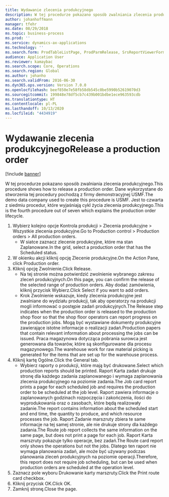 ```yaml
---
title: Wydawanie zlecenia produkcyjnego
description: W tej procedurze pokazano sposób zwalniania zlecenia produkcyjnego.
author: johanhoffmann
manager: tfehr
ms.date: 08/29/2018
ms.topic: business-process
ms.prod: ''
ms.service: dynamics-ax-applications
ms.technology: ''
ms.search.form: ProdTableListPage, ProdParmRelease, SrsReportViewerForm, ProdSetupRelease
audience: Application User
ms.reviewer: kamaybac
ms.search.scope: Core, Operations
ms.search.region: Global
ms.author: johanho
ms.search.validFrom: 2016-06-30
ms.dyn365.ops.version: Version 7.0.0
ms.openlocfilehash: beef850e7e58fb58db545c0be5990b52619070d3
ms.sourcegitcommit: 199848e78df5cb7c439b001bdbe1ece963593cdb
ms.translationtype: HT
ms.contentlocale: pl-PL
ms.lasthandoff: 10/13/2020
ms.locfileid: "4434919"
---
```

# <a name="release-a-production-order"></a><span data-ttu-id="ee5ec-103">Wydawanie zlecenia produkcyjnego</span><span class="sxs-lookup"><span data-stu-id="ee5ec-103">Release a production order</span></span>

[!include [banner](../../includes/banner.md)]

<span data-ttu-id="ee5ec-104">W tej procedurze pokazano sposób zwalniania zlecenia produkcyjnego.</span><span class="sxs-lookup"><span data-stu-id="ee5ec-104">This procedure shows how to release a production order.</span></span> <span data-ttu-id="ee5ec-105">Dane wykorzystane do stworzenia tej procedury pochodzą z firmy demonstracyjnej USMF.</span><span class="sxs-lookup"><span data-stu-id="ee5ec-105">The demo data company used to create this procedure is USMF.</span></span> <span data-ttu-id="ee5ec-106">Jest to czwarta z siedmiu procedur, które wyjaśniają cykl życia zlecenia produkcyjnego.</span><span class="sxs-lookup"><span data-stu-id="ee5ec-106">This is the fourth procedure out of seven which explains the production order lifecycle.</span></span>

1. <span data-ttu-id="ee5ec-107">Wybierz kolejno opcje Kontrola produkcji > Zlecenia produkcyjne > Wszystkie zlecenia produkcyjne.</span><span class="sxs-lookup"><span data-stu-id="ee5ec-107">Go to Production control > Production orders > All production orders.</span></span>
    * <span data-ttu-id="ee5ec-108">W siatce zaznacz zlecenie produkcyjne, które ma stan Zaplanowane.</span><span class="sxs-lookup"><span data-stu-id="ee5ec-108">In the grid, select a production order that has the Scheduled status.</span></span>  
2. <span data-ttu-id="ee5ec-109">W okienku akcji kliknij opcję Zlecenie produkcyjne.</span><span class="sxs-lookup"><span data-stu-id="ee5ec-109">On the Action Pane, click Production order.</span></span>
3. <span data-ttu-id="ee5ec-110">Kliknij opcję Zwolnienie.</span><span class="sxs-lookup"><span data-stu-id="ee5ec-110">Click Release.</span></span>
    * <span data-ttu-id="ee5ec-111">Na tej stronie można potwierdzić zwolnienie wybranego zakresu zleceń produkcyjnych.</span><span class="sxs-lookup"><span data-stu-id="ee5ec-111">On this page, you can confirm the release of the selected range of production orders.</span></span> <span data-ttu-id="ee5ec-112">Aby dodać zamówienia, kliknij przycisk Wybierz.</span><span class="sxs-lookup"><span data-stu-id="ee5ec-112">Click Select if you want to add orders.</span></span>  
    * <span data-ttu-id="ee5ec-113">Krok Zwolnienie wskazuje, kiedy zlecenia produkcyjne jest zwalniane do wydziału produkcji, tak aby operatorzy na produkcji mogli informować o postępie zadań produkcyjnych.</span><span class="sxs-lookup"><span data-stu-id="ee5ec-113">The Release step indicates when the production order is released to the production shop floor so that the shop floor operators can report progress on the production jobs.</span></span> <span data-ttu-id="ee5ec-114">Mogą być wystawiane dokumenty produkcyjne zawierające istotne informacje o realizacji zadań.</span><span class="sxs-lookup"><span data-stu-id="ee5ec-114">Production papers that contain relevant information about processing the jobs can be issued.</span></span> <span data-ttu-id="ee5ec-115">Praca magazynowa dotycząca pobrania surowca jest generowana dla towarów, które są skonfigurowane dla procesu magazynowego.</span><span class="sxs-lookup"><span data-stu-id="ee5ec-115">The warehouse work for raw material picking is generated for the items that are set up for the warehouse process.</span></span>  
4. <span data-ttu-id="ee5ec-116">Kliknij kartę Ogólne.</span><span class="sxs-lookup"><span data-stu-id="ee5ec-116">Click the General tab.</span></span>
    * <span data-ttu-id="ee5ec-117">Wybierz raporty o produkcji, które mają być drukowane.</span><span class="sxs-lookup"><span data-stu-id="ee5ec-117">Select which production reports should be printed.</span></span> <span data-ttu-id="ee5ec-118">Raport Karta zadań drukuje stronę dla każdego zadania zaplanowanego i wymaga zaplanowania zlecenia produkcyjnego na poziomie zadania.</span><span class="sxs-lookup"><span data-stu-id="ee5ec-118">The Job card report prints a page for each scheduled job and requires the production order to be scheduled at the job level.</span></span> <span data-ttu-id="ee5ec-119">Raport zawiera informacje o zaplanowanych godzinach rozpoczęcia i zakończenia, ilości do wyprodukowania oraz o zasobach, które będą realizowały zadanie.</span><span class="sxs-lookup"><span data-stu-id="ee5ec-119">The report contains information about the scheduled start and end time, the quantity to produce, and which resource processes the job.</span></span> <span data-ttu-id="ee5ec-120">Raport Zadanie marszruty zbiera te same informacje na tej samej stronie, ale nie drukuje strony dla każdego zadania.</span><span class="sxs-lookup"><span data-stu-id="ee5ec-120">The Route job report collects the same information on the same page, but does not print a page for each job.</span></span> <span data-ttu-id="ee5ec-121">Raport Karta marszruty pokazuje tylko operacje, bez zadań.</span><span class="sxs-lookup"><span data-stu-id="ee5ec-121">The Route card report only shows the operations but not the jobs.</span></span> <span data-ttu-id="ee5ec-122">Dlatego ten raport nie wymaga planowania zadań, ale może być używany podczas planowania zleceń produkcyjnych na poziomie operacji.</span><span class="sxs-lookup"><span data-stu-id="ee5ec-122">Therefore, this report does not require job scheduling, but can be used when production orders are scheduled at the operation level.</span></span>  
5. <span data-ttu-id="ee5ec-123">Zaznacz pole wyboru Drukowanie karty marszruty.</span><span class="sxs-lookup"><span data-stu-id="ee5ec-123">Click the Print route card checkbox.</span></span>
6. <span data-ttu-id="ee5ec-124">Kliknij przycisk OK.</span><span class="sxs-lookup"><span data-stu-id="ee5ec-124">Click OK.</span></span>
7. <span data-ttu-id="ee5ec-125">Zamknij stronę.</span><span class="sxs-lookup"><span data-stu-id="ee5ec-125">Close the page.</span></span>

